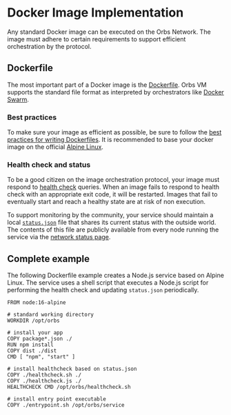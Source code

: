 # Docker Image Implementation

Any standard Docker image can be executed on the Orbs Network. The image must adhere to certain requirements to support efficient orchestration by the protocol.

## Dockerfile

The most important part of a Docker image is the [Dockerfile](https://docs.docker.com/engine/reference/builder/). Orbs VM supports the standard file format as interpreted by orchestrators like [Docker Swarm](https://docs.docker.com/engine/swarm/).

### Best practices

To make sure your image as efficient as possible, be sure to follow the [best practices for writing Dockerfiles](https://docs.docker.com/develop/develop-images/dockerfile\_best-practices/). It is recommended to base your docker image on the official [Alpine Linux](https://hub.docker.com/\_/alpine).

### Health check and status

To be a good citizen on the image orchestration protocol, your image must respond to [health check](https://docs.docker.com/engine/reference/builder/#healthcheck) queries. When an image fails to respond to health check with an appropriate exit code, it will be restarted. Images that fail to eventually start and reach a healthy state are at risk of non execution.

To support monitoring by the community, your service should maintain a local [`status.json`](status.json.md) file that shares its current status with the outside world. The contents of this file are publicly available from every node running the service via the [network status page](https://status.orbs.network).

## Complete example

The following Dockerfile example creates a Node.js service based on Alpine Linux. The service uses a shell script that executes a Node.js script for performing the health check and updating `status.json` periodically.

```docker
FROM node:16-alpine

# standard working directory
WORKDIR /opt/orbs

# install your app
COPY package*.json ./
RUN npm install
COPY dist ./dist
CMD [ "npm", "start" ]

# install healthcheck based on status.json
COPY ./healthcheck.sh ./
COPY ./healthcheck.js ./
HEALTHCHECK CMD /opt/orbs/healthcheck.sh

# install entry point executable
COPY ./entrypoint.sh /opt/orbs/service
```
